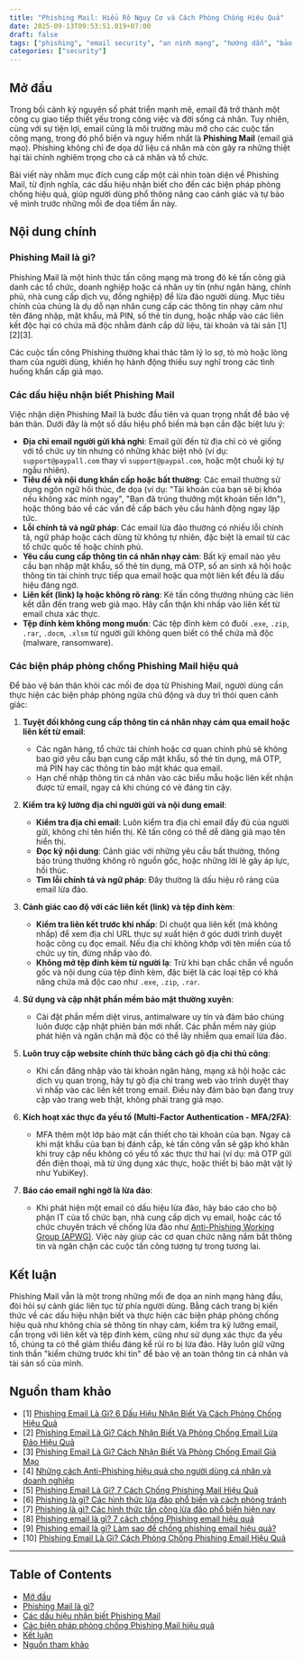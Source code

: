 ```yaml
---
title: "Phishing Mail: Hiểu Rõ Nguy Cơ và Cách Phòng Chống Hiệu Quả"
date: 2025-09-13T09:53:51.019+07:00
draft: false
tags: ["phishing", "email security", "an ninh mạng", "hướng dẫn", "bảo mật"]
categories: ["security"]
---
```


## Mở đầu

Trong bối cảnh kỷ nguyên số phát triển mạnh mẽ, email đã trở thành một công cụ giao tiếp thiết yếu trong công việc và đời sống cá nhân. Tuy nhiên, cùng với sự tiện lợi, email cũng là môi trường màu mỡ cho các cuộc tấn công mạng, trong đó phổ biến và nguy hiểm nhất là **Phishing Mail** (email giả mạo). Phishing không chỉ đe dọa dữ liệu cá nhân mà còn gây ra những thiệt hại tài chính nghiêm trọng cho cả cá nhân và tổ chức.

Bài viết này nhằm mục đích cung cấp một cái nhìn toàn diện về Phishing Mail, từ định nghĩa, các dấu hiệu nhận biết cho đến các biện pháp phòng chống hiệu quả, giúp người dùng phổ thông nâng cao cảnh giác và tự bảo vệ mình trước những mối đe dọa tiềm ẩn này.

## Nội dung chính

### Phishing Mail là gì?

Phishing Mail là một hình thức tấn công mạng mà trong đó kẻ tấn công giả danh các tổ chức, doanh nghiệp hoặc cá nhân uy tín (như ngân hàng, chính phủ, nhà cung cấp dịch vụ, đồng nghiệp) để lừa đảo người dùng. Mục tiêu chính của chúng là dụ dỗ nạn nhân cung cấp các thông tin nhạy cảm như tên đăng nhập, mật khẩu, mã PIN, số thẻ tín dụng, hoặc nhấp vào các liên kết độc hại có chứa mã độc nhằm đánh cắp dữ liệu, tài khoản và tài sản [1][2][3].

Các cuộc tấn công Phishing thường khai thác tâm lý lo sợ, tò mò hoặc lòng tham của người dùng, khiến họ hành động thiếu suy nghĩ trong các tình huống khẩn cấp giả mạo.

### Các dấu hiệu nhận biết Phishing Mail

Việc nhận diện Phishing Mail là bước đầu tiên và quan trọng nhất để bảo vệ bản thân. Dưới đây là một số dấu hiệu phổ biến mà bạn cần đặc biệt lưu ý:

*   **Địa chỉ email người gửi khả nghi**: Email gửi đến từ địa chỉ có vẻ giống với tổ chức uy tín nhưng có những khác biệt nhỏ (ví dụ: `support@paypall.com` thay vì `support@paypal.com`, hoặc một chuỗi ký tự ngẫu nhiên).
*   **Tiêu đề và nội dung khẩn cấp hoặc bất thường**: Các email thường sử dụng ngôn ngữ hối thúc, đe dọa (ví dụ: "Tài khoản của bạn sẽ bị khóa nếu không xác minh ngay", "Bạn đã trúng thưởng một khoản tiền lớn"), hoặc thông báo về các vấn đề cấp bách yêu cầu hành động ngay lập tức.
*   **Lỗi chính tả và ngữ pháp**: Các email lừa đảo thường có nhiều lỗi chính tả, ngữ pháp hoặc cách dùng từ không tự nhiên, đặc biệt là email từ các tổ chức quốc tế hoặc chính phủ.
*   **Yêu cầu cung cấp thông tin cá nhân nhạy cảm**: Bất kỳ email nào yêu cầu bạn nhập mật khẩu, số thẻ tín dụng, mã OTP, số an sinh xã hội hoặc thông tin tài chính trực tiếp qua email hoặc qua một liên kết đều là dấu hiệu đáng ngờ.
*   **Liên kết (link) lạ hoặc không rõ ràng**: Kẻ tấn công thường nhúng các liên kết dẫn đến trang web giả mạo. Hãy cẩn thận khi nhấp vào liên kết từ email chưa xác thực.
*   **Tệp đính kèm không mong muốn**: Các tệp đính kèm có đuôi `.exe`, `.zip`, `.rar`, `.docm`, `.xlsm` từ người gửi không quen biết có thể chứa mã độc (malware, ransomware).

### Các biện pháp phòng chống Phishing Mail hiệu quả

Để bảo vệ bản thân khỏi các mối đe dọa từ Phishing Mail, người dùng cần thực hiện các biện pháp phòng ngừa chủ động và duy trì thói quen cảnh giác:

1.  **Tuyệt đối không cung cấp thông tin cá nhân nhạy cảm qua email hoặc liên kết từ email**:
    *   Các ngân hàng, tổ chức tài chính hoặc cơ quan chính phủ sẽ không bao giờ yêu cầu bạn cung cấp mật khẩu, số thẻ tín dụng, mã OTP, mã PIN hay các thông tin bảo mật khác qua email.
    *   Hạn chế nhập thông tin cá nhân vào các biểu mẫu hoặc liên kết nhận được từ email, ngay cả khi chúng có vẻ đáng tin cậy.

2.  **Kiểm tra kỹ lưỡng địa chỉ người gửi và nội dung email**:
    *   **Kiểm tra địa chỉ email**: Luôn kiểm tra địa chỉ email đầy đủ của người gửi, không chỉ tên hiển thị. Kẻ tấn công có thể dễ dàng giả mạo tên hiển thị.
    *   **Đọc kỹ nội dung**: Cảnh giác với những yêu cầu bất thường, thông báo trúng thưởng không rõ nguồn gốc, hoặc những lời lẽ gây áp lực, hối thúc.
    *   **Tìm lỗi chính tả và ngữ pháp**: Đây thường là dấu hiệu rõ ràng của email lừa đảo.

3.  **Cảnh giác cao độ với các liên kết (link) và tệp đính kèm**:
    *   **Kiểm tra liên kết trước khi nhấp**: Di chuột qua liên kết (mà không nhấp) để xem địa chỉ URL thực sự xuất hiện ở góc dưới trình duyệt hoặc công cụ đọc email. Nếu địa chỉ không khớp với tên miền của tổ chức uy tín, đừng nhấp vào đó.
    *   **Không mở tệp đính kèm từ người lạ**: Trừ khi bạn chắc chắn về nguồn gốc và nội dung của tệp đính kèm, đặc biệt là các loại tệp có khả năng chứa mã độc cao như `.exe`, `.zip`, `.rar`.

4.  **Sử dụng và cập nhật phần mềm bảo mật thường xuyên**:
    *   Cài đặt phần mềm diệt virus, antimalware uy tín và đảm bảo chúng luôn được cập nhật phiên bản mới nhất. Các phần mềm này giúp phát hiện và ngăn chặn mã độc có thể lây nhiễm qua email lừa đảo.

5.  **Luôn truy cập website chính thức bằng cách gõ địa chỉ thủ công**:
    *   Khi cần đăng nhập vào tài khoản ngân hàng, mạng xã hội hoặc các dịch vụ quan trọng, hãy tự gõ địa chỉ trang web vào trình duyệt thay vì nhấp vào các liên kết trong email. Điều này đảm bảo bạn đang truy cập vào trang web thật, không phải trang giả mạo.

6.  **Kích hoạt xác thực đa yếu tố (Multi-Factor Authentication - MFA/2FA)**:
    *   MFA thêm một lớp bảo mật cần thiết cho tài khoản của bạn. Ngay cả khi mật khẩu của bạn bị đánh cắp, kẻ tấn công vẫn sẽ gặp khó khăn khi truy cập nếu không có yếu tố xác thực thứ hai (ví dụ: mã OTP gửi đến điện thoại, mã từ ứng dụng xác thực, hoặc thiết bị bảo mật vật lý như YubiKey).

7.  **Báo cáo email nghi ngờ là lừa đảo**:
    *   Khi phát hiện một email có dấu hiệu lừa đảo, hãy báo cáo cho bộ phận IT của tổ chức bạn, nhà cung cấp dịch vụ email, hoặc các tổ chức chuyên trách về chống lừa đảo như [Anti-Phishing Working Group (APWG)](mailto:reportphishing@antiphishing.org). Việc này giúp các cơ quan chức năng nắm bắt thông tin và ngăn chặn các cuộc tấn công tương tự trong tương lai.

## Kết luận

Phishing Mail vẫn là một trong những mối đe dọa an ninh mạng hàng đầu, đòi hỏi sự cảnh giác liên tục từ phía người dùng. Bằng cách trang bị kiến thức về các dấu hiệu nhận biết và thực hiện các biện pháp phòng chống hiệu quả như không chia sẻ thông tin nhạy cảm, kiểm tra kỹ lưỡng email, cẩn trọng với liên kết và tệp đính kèm, cũng như sử dụng xác thực đa yếu tố, chúng ta có thể giảm thiểu đáng kể rủi ro bị lừa đảo. Hãy luôn giữ vững tinh thần "kiểm chứng trước khi tin" để bảo vệ an toàn thông tin cá nhân và tài sản số của mình.

## Nguồn tham khảo

*   [1] [Phishing Email Là Gì? 6 Dấu Hiệu Nhận Biết Và Cách Phòng Chống Hiệu Quả](https://vinahost.vn/phishing-email-la-gi/)
*   [2] [Phishing Email Là Gì? Cách Nhận Biết Và Phòng Chống Email Lừa Đảo Hiệu Quả](https://nhanhoa.com/tin-tuc/phising-email-la-gi.html)
*   [3] [Phishing Email Là Gì? Cách Nhận Biết Và Phòng Chống Email Giả Mạo](https://www.vnetwork.vn/news/phishing-email-la-gi/)
*   [4] [Những cách Anti-Phishing hiệu quả cho người dùng cá nhân và doanh nghiệp](https://viettelidc.com.vn/tin-tuc/nhung-cach-anti-phishing-hieu-qua-cho-nguoi-dung-ca-nhan-va-doanh-nghiep-3016)
*   [5] [Phishing Email Là Gì? 7 Cách Chống Phishing Mail Hiệu Quả](https://digibit.vn/phishing-email-la-gi/)
*   [6] [Phishing là gì? Các hình thức lừa đảo phổ biến và cách phòng tránh](https://vietnix.vn/phishing-la-gi/)
*   [7] [Phishing là gì? Các hình thức tấn công lừa đảo phổ biến hiện nay](https://cystack.net/vi/blog/phishing-la-gi)
*   [8] [Phishing email là gì? 7 cách chống Phishing email hiệu quả](https://mona.media/phishing-email-la-gi/)
*   [9] [Phishing email là gì? Làm sao để chống phishing email hiệu quả?](https://viettelstore.vn/tin-tuc/phishing-email-la-gi)
*   [10] [Phishing Email Là Gì? Cách Phòng Chống Phishing Email Hiệu Quả](https://microsoft.fptcloud.com/kien-thuc/phishing-email-la-gi/)

---
## Table of Contents
- [Mở đầu](#mở-đầu)
- [Phishing Mail là gì?](#phishing-mail-là-gì)
- [Các dấu hiệu nhận biết Phishing Mail](#các-dấu-hiệu-nhận-biết-phishing-mail)
- [Các biện pháp phòng chống Phishing Mail hiệu quả](#các-biện-pháp-phòng-chống-phishing-mail-hiệu-quả)
- [Kết luận](#kết-luận)
- [Nguồn tham khảo](#nguồn-tham-khảo)